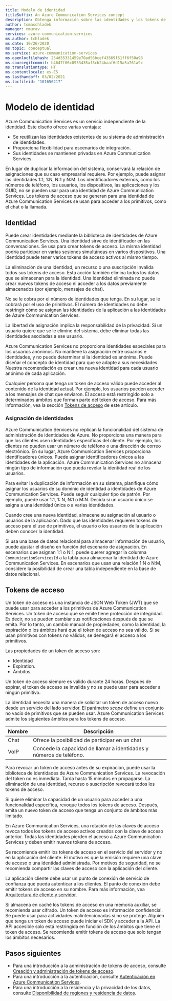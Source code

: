 ```yaml
---
title: Modelo de identidad
titleSuffix: An Azure Communication Services concept
description: Obtenga información sobre las identidades y los tokens de acceso.
author: tomaschladek
manager: nmurav
services: azure-communication-services
ms.author: tchladek
ms.date: 10/26/2020
ms.topic: conceptual
ms.service: azure-communication-services
ms.openlocfilehash: 254d35331459e70ad56bcef43569f51ff6f50a93
ms.sourcegitcommit: b4647f06c0953435af3cb24baaf6d15a5a761a9c
ms.translationtype: HT
ms.contentlocale: es-ES
ms.lasthandoff: 03/02/2021
ms.locfileid: "101656217"
---
```

# <a name="identity-model"></a>Modelo de identidad

Azure Communication Services es un servicio independiente de la identidad. Este diseño ofrece varias ventajas:

- Se reutilizan las identidades existentes de su sistema de administración de identidades.
- Proporciona flexibilidad para escenarios de integración.
- Sus identidades se mantienen privadas en Azure Communication Services.

En lugar de duplicar la información del sistema, conservará la relación de asignaciones que su caso empresarial requiere. Por ejemplo, puede asignar las identidades 1:1, 1:N, N:1 y N:M. Los identificadores externos, como los números de teléfono, los usuarios, los dispositivos, las aplicaciones y los GUID, no se pueden usar para una identidad de Azure Communication Services. Los tokens de acceso que se generan para una identidad de Azure Communication Services se usan para acceder a los primitivos, como el chat o la llamada.

## <a name="identity"></a>Identidad

Puede crear identidades mediante la biblioteca de identidades de Azure Communication Services. Una identidad sirve de identificador en las conversaciones. Se usa para crear tokens de acceso. La misma identidad podría participar en varias sesiones simultáneas en varios dispositivos. Una identidad puede tener varios tokens de acceso activos al mismo tiempo.

La eliminación de una identidad, un recurso o una suscripción invalida todos sus tokens de acceso. Esta acción también elimina todos los datos que se almacenan para la identidad. Una identidad eliminada no puede crear nuevos tokens de acceso ni acceder a los datos previamente almacenados (por ejemplo, mensajes de chat).

No se le cobra por el número de identidades que tenga. En su lugar, se le cobrará por el uso de primitivos. El número de identidades no debe restringir cómo se asignan las identidades de la aplicación a las identidades de Azure Communication Services.

La libertad de asignación implica la responsabilidad de la privacidad. Si un usuario quiere que se le elimine del sistema, debe eliminar todas las identidades asociadas a ese usuario.

Azure Communication Services no proporciona identidades especiales para los usuarios anónimos. No mantiene la asignación entre usuarios e identidades, y no puede determinar si la identidad es anónima. Puede diseñar el concepto de identidad para que se adapte a sus necesidades. Nuestra recomendación es crear una nueva identidad para cada usuario anónimo de cada aplicación.

Cualquier persona que tenga un token de acceso válido puede acceder al contenido de la identidad actual. Por ejemplo, los usuarios pueden acceder a los mensajes de chat que enviaron. El acceso está restringido solo a determinados ámbitos que forman parte del token de acceso. Para más información, vea la sección [Tokens de acceso](#access-tokens) de este artículo.

### <a name="identity-mapping"></a>Asignación de identidades

Azure Communication Services no replican la funcionalidad del sistema de administración de identidades de Azure. No proporciona una manera para que los clientes usen identidades específicas del cliente. Por ejemplo, los clientes no pueden usar un número de teléfono o una dirección de correo electrónico. En su lugar, Azure Communication Services proporciona identificadores únicos. Puede asignar identificadores únicos a las identidades de la aplicación. Azure Communication Services no almacena ningún tipo de información que pueda revelar la identidad real de los usuarios.

Para evitar la duplicación de información en su sistema, planifique cómo asignar los usuarios de su dominio de identidad a identidades de Azure Communication Services. Puede seguir cualquier tipo de patrón. Por ejemplo, puede usar 1:1, 1: N, N:1 o M:N. Decida si un usuario único se asigna a una identidad única o a varias identidades.

Cuando cree una nueva identidad, almacene su asignación al usuario o usuarios de la aplicación. Dado que las identidades requieren tokens de acceso para el uso de primitivos, el usuario o los usuarios de la aplicación deben conocer la identidad.

Si usa una base de datos relacional para almacenar información de usuario, puede ajustar el diseño en función del escenario de asignación. En escenarios que asignan 1:1 o N:1, puede querer agregar la columna `CommunicationServicesId` a la tabla para almacenar la identidad de Azure Communication Services. En escenarios que usan una relación 1:N o N:M, considere la posibilidad de crear una tabla independiente en la base de datos relacional.

## <a name="access-tokens"></a>Tokens de acceso

Un token de acceso es una instancia de JSON Web Token (JWT) que se puede usar para acceder a los primitivos de Azure Communication Services. Un token de acceso que se emite tiene protección de integridad. Es decir, no se pueden cambiar sus notificaciones después de que se emita. Por lo tanto, un cambio manual de propiedades, como la identidad, la expiración o los ámbitos hará que el token de acceso no sea válido. Si se usan primitivos con tokens no válidos, se denegará el acceso a los primitivos.

Las propiedades de un token de acceso son:
* Identidad
* Expiration.
* Ámbitos.

Un token de acceso siempre es válido durante 24 horas. Después de expirar, el token de acceso se invalida y no se puede usar para acceder a ningún primitivo.

La identidad necesita una manera de solicitar un token de acceso nuevo desde un servicio del lado servidor. El parámetro *scope* define un conjunto no vacío de primitivos que se pueden usar. Azure Communication Services admite los siguientes ámbitos para los tokens de acceso.

|Nombre|Descripción|
|---|---|
|Chat|  Ofrece la posibilidad de participar en un chat|
|VoIP|  Concede la capacidad de llamar a identidades y números de teléfono.|


Para revocar un token de acceso antes de su expiración, puede usar la biblioteca de identidades de Azure Communication Services. La revocación del token no es inmediata. Tarda hasta 15 minutos en propagarse. La eliminación de una identidad, recurso o suscripción revocará todos los tokens de acceso.

Si quiere eliminar la capacidad de un usuario para acceder a una funcionalidad específica, revoque todos los tokens de acceso. Después, emita un nuevo token de acceso que tenga un conjunto de ámbitos más limitado.

En Azure Communication Services, una rotación de las claves de acceso revoca todos los tokens de acceso activos creados con la clave de acceso anterior. Todas las identidades pierden el acceso a Azure Communication Services y deben emitir nuevos tokens de acceso.

Se recomienda emitir los tokens de acceso en el servicio del servidor y no en la aplicación del cliente. El motivo es que la emisión requiere una clave de acceso o una identidad administrada. Por motivos de seguridad, no se recomienda compartir las claves de acceso con la aplicación del cliente.

La aplicación cliente debe usar un punto de conexión de servicio de confianza que pueda autenticar a los clientes. El punto de conexión debe emitir tokens de acceso en su nombre. Para más información, vea [Arquitectura de cliente y servidor](./client-and-server-architecture.md).

Si almacena en caché los tokens de acceso en una memoria auxiliar, se recomienda usar cifrado. Un token de acceso es información confidencial. Se puede usar para actividades malintencionadas si no se protege. Alguien que tenga un token de acceso puede iniciar el SDK y acceder a la API. La API accesible solo está restringida en función de los ámbitos que tiene el token de acceso. Se recomienda emitir tokens de acceso que solo tengan los ámbitos necesarios.

## <a name="next-steps"></a>Pasos siguientes

* Para una introducción a la administración de tokens de acceso, consulte [Creación y administración de tokens de acceso](../quickstarts/access-tokens.md).
* Para una introducción a la autenticación, consulte [Autenticación en Azure Communication Services](./authentication.md).
* Para una introducción a la residencia y la privacidad de los datos, consulte [Disponibilidad de regiones y residencia de datos](./privacy.md).